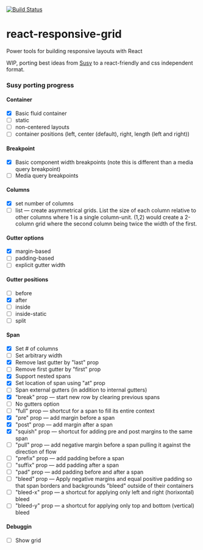 [![Build
Status](https://img.shields.io/travis/KyleAMathews/react-responsive-grid/master.svg?style=flat-square)](http://travis-ci.org/KyleAMathews/react-responsive-grid)

# react-responsive-grid
Power tools for building responsive layouts with React

WIP, porting best ideas from [Susy](http://susy.oddbird.net/) to a react-friendly and css independent format.

### Susy porting progress
#### Container
- [x] Basic fluid container
- [ ] static
- [ ] non-centered layouts
- [ ] container positions (left, center (default), right, length (left
  and right))

#### Breakpoint
- [x] Basic component width breakpoints (note this is different than a
  media query breakpoint)
- [ ] Media query breakpoints

#### Columns
- [x] set number of columns
- [ ] list — create asymmetrical grids. List the size of each column
  relative to other columns where 1 is a single column-unit. (1,2) would
create a 2-column grid where the second column being twice the width of
the first.

#### Gutter options
- [x] margin-based
- [ ] padding-based
- [ ] explicit gutter width

#### Gutter positions
- [ ] before
- [x] after
- [ ] inside
- [ ] inside-static
- [ ] split

#### Span
- [x] Set # of columns
- [ ] Set arbitrary width
- [x] Remove last gutter by "last" prop
- [ ] Remove first gutter by "first" prop
- [x] Support nested spans
- [x] Set location of span using "at" prop
- [ ] Span external gutters (in addition to internal gutters)
- [x] "break" prop — start new row by clearing previous spans
- [ ] No gutters option
- [ ] "full" prop — shortcut for a span to fill its entire context
- [x] "pre" prop — add margin before a span
- [x] "post" prop — add margin after a span
- [x] "squish" prop — shortcut for adding pre and post margins to the
  same span
- [ ] "pull" prop — add negative margin before a span pulling it against
  the direction of flow
- [ ] "prefix" prop — add padding before a span
- [ ] "suffix" prop — add padding after a span
- [ ] "pad" prop — add padding before and after a span
- [ ] "bleed" prop — Apply negative margins and equal positive padding
  so that span borders and backgrounds "bleed" outside of their
  containers
- [ ] "bleed-x" prop — a shortcut for applying only left and right
  (horixontal) bleed
- [ ] "bleed-y" prop — a shortcut for applying only top and bottom
  (vertical) bleed

#### Debuggin
- [ ] Show grid
